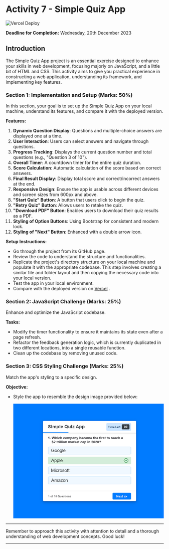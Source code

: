 # Activity 7 - Simple Quiz App

![Vercel Deploy](https://therealsujitk-vercel-badge.vercel.app/?app=activity7-simple-quiz-app)

**Deadline for Completion:** Wednesday, 20th December 2023

## Introduction
The Simple Quiz App project is an essential exercise designed to enhance your skills in web development, focusing majorly on JavaScript, and a little bit of HTML and CSS. This activity aims to give you practical experience in constructing a web application, understanding its framework, and implementing key features.

### Section 1: Implementation and Setup (Marks: 50%)
In this section, your goal is to set up the Simple Quiz App on your local machine, understand its features, and compare it with the deployed version.

**Features:**
1. **Dynamic Question Display**: Questions and multiple-choice answers are displayed one at a time.
2. **User Interaction**: Users can select answers and navigate through questions.
3. **Progress Tracking**: Displays the current question number and total questions (e.g., "Question 3 of 10").
4. **Overall Timer**: A countdown timer for the entire quiz duration.
5. **Score Calculation**: Automatic calculation of the score based on correct answers.
6. **Final Result Display**: Display total score and correct/incorrect answers at the end.
7. **Responsive Design**: Ensure the app is usable across different devices and screen sizes from 600px and above.
8. **"Start Quiz" Button**: A button that users click to begin the quiz.
9. **"Retry Quiz" Button**: Allows users to retake the quiz.
10. **"Download PDF" Button**: Enables users to download their quiz results as a PDF.
11. **Styling of Option Buttons**: Using Bootstrap for consistent and modern look.
12. **Styling of "Next" Button**: Enhanced with a double arrow icon.

**Setup Instructions:**
- Go through the project from its GitHub page.
- Review the code to understand the structure and functionalities.
- Replicate the project's directory structure on your local machine and populate it with the appropriate codebase. This step involves creating a similar file and folder layout and then copying the necessary code into your local version.
- Test the app in your local environment.
- Compare with the deployed version on [Vercel](https://activity7-simple-quiz-app.vercel.app/)
.

### Section 2: JavaScript Challenge (Marks: 25%)
Enhance and optimize the JavaScript codebase.

**Tasks:**
- Modify the timer functionality to ensure it maintains its state even after a page refresh.
- Refactor the feedback generation logic, which is currently duplicated in two different locations, into a single reusable function.
- Clean up the codebase by removing unused code.

### Section 3: CSS Styling Challenge (Marks: 25%)
Match the app's styling to a specific design.

**Objective:**
- Style the app to resemble the design image provided below:
    
  ![Mockup](/img/example-ui.png)

---

Remember to approach this activity with attention to detail and a thorough understanding of web development concepts. Good luck!

---

